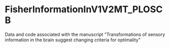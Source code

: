# FisherInformationInV1V2MT_PLOSCB
Data and code associated with the manuscript "Transformations of sensory information in the brain suggest changing criteria for optimality"
